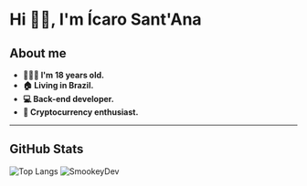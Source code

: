 # Hi 👋🏾, I'm Ícaro Sant'Ana 

## About me

* **🙎🏽‍♂️ I'm 18 years old.**
* **🏠 Living in Brazil.**
* **💻 Back-end developer.**
* **🔐 Cryptocurrency enthusiast.**
* **

## GitHub Stats

![Top Langs](https://github-readme-stats.vercel.app/api/top-langs/?username=SmookeyDev&langs_count=3&theme=material-palenight)
![SmookeyDev](https://github-readme-stats.vercel.app/api?username=SmookeyDev&show_icons=true&theme=material-palenight)
